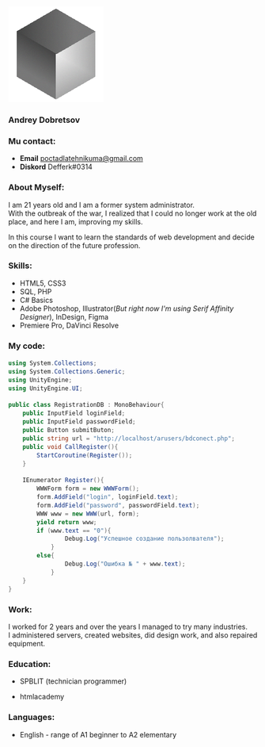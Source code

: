 ![My avatar](https://github.com/Defferk/git-lern/raw/main/1SmallLogoBW-8.png "My avatar")

### Andrey Dobretsov

### Mu contact:

- **Email** <poctadlatehnikuma@gmail.com>
- **Diskord** Defferk#0314

### About Myself:

I am 21 years old and I am a former system administrator.<br>
With the outbreak of the war, I realized that I could no longer work at the old place, and here I am, improving my skills. 

In this course I want to learn the standards of web development and decide on the direction of the future profession.

### Skills:

- HTML5, CSS3
- SQL, PHP
- C# Basics
- Adobe Photoshop, Illustrator(*But right now I'm using Serif Affinity Designer*), InDesign, Figma
- Premiere Pro, DaVinci Resolve

### My code:

```C#
using System.Collections;
using System.Collections.Generic;
using UnityEngine;
using UnityEngine.UI;

public class RegistrationDB : MonoBehaviour{
    public InputField loginField;
    public InputField passwordField;
    public Button submitButon;
    public string url = "http://localhost/arusers/bdconect.php";
    public void CallRegister(){
        StartCoroutine(Register());
    }

    IEnumerator Register(){
        WWWForm form = new WWWForm();
        form.AddField("login", loginField.text);
        form.AddField("password", passwordField.text);
        WWW www = new WWW(url, form);        
        yield return www;
        if (www.text == "0"){
                Debug.Log("Успешное создание пользолвателя");
            }
        else{
                Debug.Log("Ошибка № " + www.text);           
            }
    }
}
```

### Work:

I worked for 2 years and over the years I managed to try many industries. <br>
I administered servers, created websites, did design work, and also repaired equipment.

### Education:

- SPBLIT (technician programmer)

- htmlacademy

### Languages:

- English \- range of A1 beginner to A2 elementary